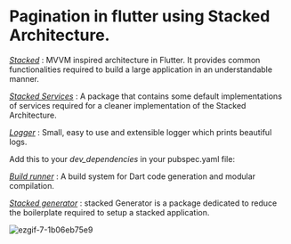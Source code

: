 # Pagination in flutter using Stacked Architecture.

[*Stacked*](https://pub.dev/packages/stacked) : MVVM inspired architecture in Flutter. It provides common functionalities required to build a large application in an understandable manner.

[*Stacked Services*](https://pub.dev/packages/stacked_services) : A package that contains some default implementations of services required for a cleaner implementation of the Stacked Architecture.

[*Logger*](https://pub.dev/packages/logger) : Small, easy to use and extensible logger which prints beautiful logs.

Add this to your *dev_dependencies* in your pubspec.yaml file:

[*Build runner*](https://pub.dev/packages/build_runner) : A build system for Dart code generation and modular compilation.

[*Stacked generator*](https://pub.dev/packages/stacked_generator) : stacked Generator is a package dedicated to reduce the boilerplate required to setup a stacked application.

![ezgif-7-1b06eb75e9](https://user-images.githubusercontent.com/48495111/147842478-876abbf3-c738-4fca-b69a-18b60a992ed7.gif)
